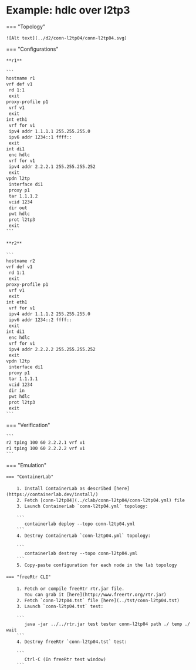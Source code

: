 # Example: hdlc over l2tp3

=== "Topology"

    ![Alt text](../d2/conn-l2tp04/conn-l2tp04.svg)

=== "Configurations"

    **r1**

    ```
    hostname r1
    vrf def v1
     rd 1:1
     exit
    proxy-profile p1
     vrf v1
     exit
    int eth1
     vrf for v1
     ipv4 addr 1.1.1.1 255.255.255.0
     ipv6 addr 1234::1 ffff::
     exit
    int di1
     enc hdlc
     vrf for v1
     ipv4 addr 2.2.2.1 255.255.255.252
     exit
    vpdn l2tp
     interface di1
     proxy p1
     tar 1.1.1.2
     vcid 1234
     dir out
     pwt hdlc
     prot l2tp3
     exit
    ```

    **r2**

    ```
    hostname r2
    vrf def v1
     rd 1:1
     exit
    proxy-profile p1
     vrf v1
     exit
    int eth1
     vrf for v1
     ipv4 addr 1.1.1.2 255.255.255.0
     ipv6 addr 1234::2 ffff::
     exit
    int di1
     enc hdlc
     vrf for v1
     ipv4 addr 2.2.2.2 255.255.255.252
     exit
    vpdn l2tp
     interface di1
     proxy p1
     tar 1.1.1.1
     vcid 1234
     dir in
     pwt hdlc
     prot l2tp3
     exit
    ```

=== "Verification"

    ```
    r2 tping 100 60 2.2.2.1 vrf v1
    r1 tping 100 60 2.2.2.2 vrf v1
    ```

=== "Emulation"

    === "ContainerLab"

        1. Install ContainerLab as described [here](https://containerlab.dev/install/)  
        2. Fetch [conn-l2tp04](../clab/conn-l2tp04/conn-l2tp04.yml) file  
        3. Launch ContainerLab `conn-l2tp04.yml` topology:  

        ```
           containerlab deploy --topo conn-l2tp04.yml  
        ```
        4. Destroy ContainerLab `conn-l2tp04.yml` topology:  

        ```
           containerlab destroy --topo conn-l2tp04.yml  
        ```
        5. Copy-paste configuration for each node in the lab topology

    === "freeRtr CLI"

        1. Fetch or compile freeRtr rtr.jar file.  
           You can grab it [here](http://www.freertr.org/rtr.jar)  
        2. Fetch `conn-l2tp04.tst` file [here](../tst/conn-l2tp04.tst)  
        3. Launch `conn-l2tp04.tst` test:  

        ```
           java -jar ../../rtr.jar test tester conn-l2tp04 path ./ temp ./ wait
        ```
        4. Destroy freeRtr `conn-l2tp04.tst` test:  

        ```
           Ctrl-C (In freeRtr test window)
        ```

